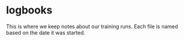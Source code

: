 # logbooks

This is where we keep notes about our training runs. Each file is named based on the date it was started.
